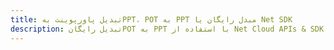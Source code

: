 ---title: تبدیل پاورپوینت بهPPT، POT به PPT مبدل رایگان یا Net SDKdescription: تبدیل رایگانPOT به PPT با استفاده از Net Cloud APIs & SDK. همچنین اسناد Microsoft PowerPoint را در Cloud ایجاد، ویرایش و رندر کنید.---